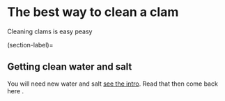 # The best way to clean a clam

Cleaning clams is easy peasy

(section-label)=
## Getting clean water and salt

You will need new water and salt [see the intro](intro.md). Read that then
come back here [](section-label).